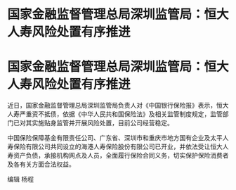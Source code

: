 # 国家金融监督管理总局深圳监管局：恒大人寿风险处置有序推进

# 国家金融监督管理总局深圳监管局：恒大人寿风险处置有序推进

近日，国家金融监督管理总局深圳监管局负责人对《中国银行保险报》表示，恒大人寿严重资不抵债，依据《中华人民共和国保险法》及相关监管制度规定，监管部门已对其实施贴身监管并开展风险处置，目前公司经营稳定。

中国保险保障基金有限责任公司、广东省、深圳市和重庆市地方国有企业及太平人寿保险有限公司共同设立的海港人寿保险股份有限公司已开业，并依法受让恒大人寿资产负债，承接机构网点及人员，全面履行保险合同义务，切实保护保险消费者及各有关方面合法权益。

编辑 杨程

